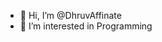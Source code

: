 - 👋 Hi, I’m @DhruvAffinate
- 👀 I’m interested in Programming

<!---
DhruvAffinate/DhruvAffinate is a ✨ special ✨ repository because its `README.md` (this file) appears on your GitHub profile.
You can click the Preview link to take a look at your changes.
--->
